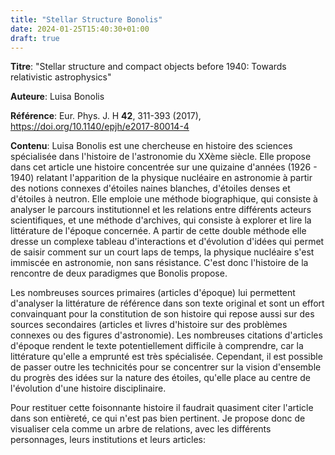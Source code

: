 ```yaml
---
title: "Stellar Structure Bonolis"
date: 2024-01-25T15:40:30+01:00
draft: true
---
```

**Titre**: "Stellar structure and compact objects before 1940: Towards relativistic astrophysics"

**Auteure**: Luisa Bonolis

**Référence**: Eur. Phys. J. H **42**, 311-393 (2017), https://doi.org/10.1140/epjh/e2017-80014-4

**Contenu**: Luisa Bonolis est une chercheuse en histoire des sciences spécialisée dans l'histoire de l'astronomie du XXème siècle. Elle propose dans cet article une histoire concentrée sur une quizaine d'années (1926 - 1940) relatant l'apparition de la physique nucléaire en astronomie à partir des notions connexes d'étoiles naines blanches, d'étoiles denses et d'étoiles à neutron. Elle emploie une méthode biographique, qui consiste à analyser le parcours institutionnel et les relations entre différents acteurs scientifiques, et une méthode d'archives, qui consiste à explorer et lire la littérature de l'époque concernée. A partir de cette double méthode elle dresse un complexe tableau d'interactions et d'évolution d'idées qui permet de saisir comment sur un court laps de temps, la physique nucléaire s'est immiscée en astronomie, non sans résistance. C'est donc l'histoire de la rencontre de deux paradigmes que Bonolis propose.

Les nombreuses sources primaires (articles d'époque) lui permettent d'analyser la littérature de référence dans son texte original et sont un effort convainquant pour la constitution de son histoire qui repose aussi sur des sources secondaires (articles et livres d'histoire sur des problèmes connexes ou des figures d'astronomie). Les nombreuses citations d'articles d'époque rendent le texte potentiellement difficile à comprendre, car la littérature qu'elle a emprunté est très spécialisée. Cependant, il est possible de passer outre les technicités pour se concentrer sur la vision d'ensemble du progrès des idées sur la nature des étoiles, qu'elle place au centre de l'évolution d'une histoire disciplinaire.

Pour restituer cette foisonnante histoire il faudrait quasiment citer l'article dans son entièreté, ce qui n'est pas bien pertinent. Je propose donc de visualiser cela comme un arbre de relations, avec les différents personnages, leurs institutions et leurs articles:
